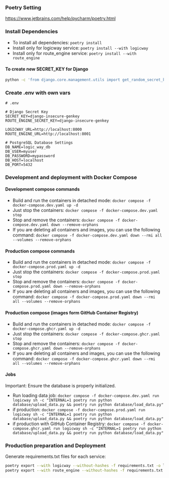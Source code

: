 ### Poetry Setting

https://www.jetbrains.com/help/pycharm/poetry.html

### Install Dependencies

- To install all dependencies: `poetry install`
- Install only for logicway service: `poetry install --with logicway`
- Install only for route_engine service: `poetry install --with route_engine`

#### To create new SECRET_KEY for Django

``` bash
python -c 'from django.core.management.utils import get_random_secret_key; print(get_random_secret_key())'
```
### Create .env with own vars

```
# .env

# Django Secret Key
SECRET_KEY=django-insecure-genkey
ROUTE_ENGINE_SECRET_KEY=django-insecure-genkey

LOGICWAY_URL=http://localhost:8000
ROUTE_ENGINE_URL=http://localhost:8001

# PostgreSQL Database Settings
DB_NAME=logic_way_db
DB_USER=myuser
DB_PASSWORD=mypassword
DB_HOST=localhost
DB_PORT=5432
```

### Development and deployment with Docker Compose

#### Development compose commands

- Build and run the containers in detached mode: `docker compose -f docker-compose.dev.yaml up -d`
- Just stop the containers: `docker compose -f docker-compose.dev.yaml stop`
- Stop and remove the containers: `docker compose -f docker-compose.dev.yaml down --remove-orphans`
- If you are deleting all containers and images, you can use the following command:
  `
  docker compose -f docker-compose.dev.yaml down --rmi all --volumes --remove-orphans
  `

#### Production compose commands

- Build and run the containers in detached mode: `docker compose -f docker-compose.prod.yaml up -d`
- Just stop the containers: `docker compose -f docker-compose.prod.yaml stop`
- Stop and remove the containers: `docker compose -f docker-compose.prod.yaml down --remove-orphans`
- If you are deleting all containers and images, you can use the following command:
`
docker compose -f docker-compose.prod.yaml down --rmi all --volumes --remove-orphans
`

#### Production compose (images form GitHub Container Registry)

- Build and run the containers in detached mode: `docker compose -f docker-compose.ghcr.yaml up -d`
- Just stop the containers: `docker compose -f docker-compose.ghcr.yaml stop`
- Stop and remove the containers: `docker compose -f docker-compose.ghcr.yaml down --remove-orphans`
- If you are deleting all containers and images, you can use the following command:
  `
  docker compose -f docker-compose.ghcr.yaml down --rmi all --volumes --remove-orphans
  `

#### Jobs

Important: Ensure the database is properly initialized.
- Run loading data job: 
`
docker compose -f docker-compose.dev.yaml run logicway sh -c "INTERNAL=1 poetry run python database/upload_data.py && poetry run python database/load_data.py"
`
- if production:
`
docker compose -f docker-compose.prod.yaml run logicway sh -c "INTERNAL=1 poetry run python database/upload_data.py && poetry run python database/load_data.py"
`
- if production with GitHub Container Registry:
`
docker compose -f docker-compose.ghcr.yaml run logicway sh -c "INTERNAL=1 poetry run python database/upload_data.py && poetry run python database/load_data.py"
`

### Production preparation and Deployment

Generate requirements.txt files for each service:
``` bash
poetry export --with logicway --without-hashes -f requirements.txt -o logicway/requirements.txt
poetry export --with route_engine --without-hashes -f requirements.txt -o route_engine/requirements.txt
```
